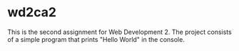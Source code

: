 # wd2ca2
This is the second assignment for Web Development 2.
The project consists of a simple program that prints "Hello World" in the console.
